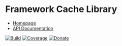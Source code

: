 # Framework Cache Library

- [Homepage](https://the-framework.gitlab.io/libraries/cache.html)
- [API Documentation](https://the-framework.gitlab.io/libraries/cache/docs/)

[![Build](https://gitlab.com/the-framework/libraries/cache/badges/master/pipeline.svg)](https://gitlab.com/the-framework/libraries/cache/-/jobs)
[![Coverage](https://gitlab.com/the-framework/libraries/cache/badges/master/coverage.svg?job=test:php)](https://the-framework.gitlab.io/libraries/cache/coverage/)
[![Donate](https://img.shields.io/badge/Donate-PayPal-blue.svg)](https://www.paypal.com/cgi-bin/webscr?cmd=_s-xclick&hosted_button_id=NGBNW5PY4VSJ4)

